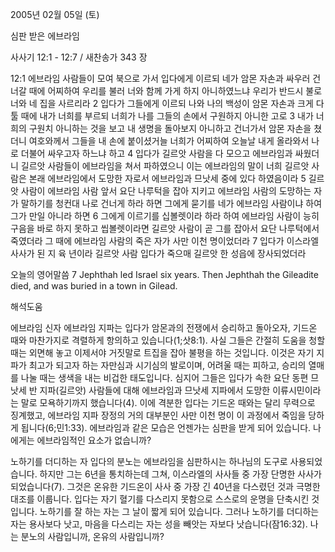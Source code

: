2005년 02월 05일 (토)

심판 받은 에브라임



사사기 12:1 - 12:7 / 새찬송가 343 장


12:1 에브라임 사람들이 모여 북으로 가서 입다에게 이르되 네가 암몬 자손과 싸우러 건너갈 때에 어찌하여 우리를 불러 너와 함께 가게 하지 아니하였느냐 우리가 반드시 불로 너와 네 집을 사르리라 2 입다가 그들에게 이르되 나와 나의 백성이 암몬 자손과 크게 다툴 때에 내가 너희를 부르되 너희가 나를 그들의 손에서 구원하지 아니한 고로 3 내가 너희의 구원치 아니하는 것을 보고 내 생명을 돌아보지 아니하고 건너가서 암몬 자손을 쳤더니 여호와께서 그들을 내 손에 붙이셨거늘 너희가 어찌하여 오늘날 내게 올라와서 나로 더불어 싸우고자 하느냐 하고 4 입다가 길르앗 사람을 다 모으고 에브라임과 싸웠더니 길르앗 사람들이 에브라임을 쳐서 파하였으니 이는 에브라임의 말이 너희 길르앗 사람은 본래 에브라임에서 도망한 자로서 에브라임과 므낫세 중에 있다 하였음이라 5 길르앗 사람이 에브라임 사람 앞서 요단 나루턱을 잡아 지키고 에브라임 사람의 도망하는 자가 말하기를 청컨대 나로 건너게 하라 하면 그에게 묻기를 네가 에브라임 사람이냐 하여 그가 만일 아니라 하면 6 그에게 이르기를 십볼렛이라 하라 하여 에브라임 사람이 능히 구음을 바로 하지 못하고 씹볼렛이라면 길르앗 사람이 곧 그를 잡아서 요단 나루턱에서 죽였더라 그 때에 에브라임 사람의 죽은 자가 사만 이천 명이었더라 7 입다가 이스라엘 사사가 된 지 육 년이라 길르앗 사람 입다가 죽으매 길르앗 한 성읍에 장사되었더라 

오늘의 영어말씀
7 Jephthah led Israel six years. Then Jephthah the Gileadite died, and was buried in a town in Gilead.

해석도움





에브라임 신자
에브라임 지파는 입다가 암몬과의 전쟁에서 승리하고 돌아오자, 기드온 때와 마찬가지로 격렬하게 항의하고 있습니다(1;삿8:1). 사실 그들은 간절히 도움을 청할 때는 외면해 놓고 이제서야 거짓말로 트집을 잡아 불평을 하는 것입니다. 이것은 자기 지파가 최고가 되고자 하는 자만심과 시기심의 발로이며, 어려울 때는 피하고, 승리의 열매를 나눌 때는 생색을 내는 비겁한 태도입니다. 심지어 그들은 입다가 속한 요단 동편 므낫세 반 지파(길르앗) 사람들에 대해 에브라임과 므낫세 지파에서 도망한 이류시민이라는 말로 모욕하기까지 했습니다(4). 이에 격분한 입다는 기드온 때와는 달리 무력으로 징계했고, 에브라임 지파 장정의 거의 대부분인 사만 이천 명이 이 과정에서 죽임을 당하게 됩니다(6;민1:33). 에브라임과 같은 모습은 언젠가는 심판을 받게 되어 있습니다. 나에게는 에브라임적인 요소가 없습니까?    

노하기를 더디하는 자
입다의 분노는 에브라임을 심판하시는 하나님의 도구로 사용되었습니다. 하지만 그는 6년을 통치하는데 그쳐, 이스라엘의 사사들 중 가장 단명한 사사가 되었습니다(7). 그것은 온유한 기드온이 사사 중 가장 긴 40년을 다스렸던 것과 극명한 대조를 이룹니다. 입다는 자기 혈기를 다스리지 못함으로 스스로의 운명을 단축시킨 것입니다. 노하기를 잘 하는 자는 그 날이 짧게 되어 있습니다. 그러나 노하기를 더디하는 자는 용사보다 낫고, 마음을 다스리는 자는 성을 빼앗는 자보다 낫습니다(잠16:32). 나는 분노의 사람입니까, 온유의 사람입니까?
